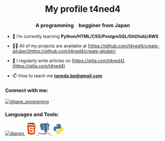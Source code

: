 <h1 align="center">My profile t4ned4</h1>
<h3 align="center">A programming　begginer from Japan</h3>

- 🌱 I’m currently learning **Python/HTML/CSS/PostgreSQL/Git(Hub)/AWS**

- 👨‍💻 All of my projects are available at [https://github.com/t4ned4/create-aituber](https://github.com/t4ned4/create-aituber)

- 📝 I regularly write articles on [https://qiita.com/t4ned4](https://qiita.com/t4ned4)

- 📫 How to reach me **taneda.bp@gmail.com**

<h3 align="left">Connect with me:</h3>
<p align="left">
<a href="https://twitter.com/@tane_programing" target="blank"><img align="center" src="https://raw.githubusercontent.com/rahuldkjain/github-profile-readme-generator/master/src/images/icons/Social/twitter.svg" alt="@tane_programing" height="30" width="40" /></a>
</p>

<h3 align="left">Languages and Tools:</h3>
<p align="left"> <a href="https://www.djangoproject.com/" target="_blank" rel="noreferrer"> <img src="https://cdn.worldvectorlogo.com/logos/django.svg" alt="django" width="40" height="40"/> </a> <a href="https://www.w3.org/html/" target="_blank" rel="noreferrer"> <img src="https://raw.githubusercontent.com/devicons/devicon/master/icons/html5/html5-original-wordmark.svg" alt="html5" width="40" height="40"/> </a> <a href="https://www.postgresql.org" target="_blank" rel="noreferrer"> <img src="https://raw.githubusercontent.com/devicons/devicon/master/icons/postgresql/postgresql-original-wordmark.svg" alt="postgresql" width="40" height="40"/> </a> <a href="https://www.python.org" target="_blank" rel="noreferrer"> <img src="https://raw.githubusercontent.com/devicons/devicon/master/icons/python/python-original.svg" alt="python" width="40" height="40"/> </a> </p>
